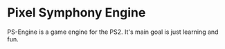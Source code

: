 # Pixel Symphony Engine
PS-Engine is a game engine for the PS2. It's main goal is just learning and fun.
